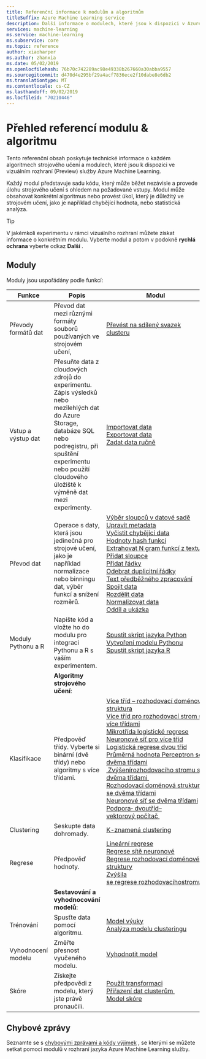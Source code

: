 ```yaml
---
title: Referenční informace k modulům a algoritmům
titleSuffix: Azure Machine Learning service
description: Další informace o modulech, které jsou k dispozici v Azure Machine Learningm vizuálním rozhraní
services: machine-learning
ms.service: machine-learning
ms.subservice: core
ms.topic: reference
author: xiaoharper
ms.author: zhanxia
ms.date: 05/02/2019
ms.openlocfilehash: 76b70c742289ac98e49338b267660a30abba9557
ms.sourcegitcommit: d470d4e295bf29a4acf7836ece2f10dabe8e6db2
ms.translationtype: MT
ms.contentlocale: cs-CZ
ms.lasthandoff: 09/02/2019
ms.locfileid: "70210446"
---
```

# <a name="algorithm--module-reference-overview"></a>Přehled referencí modulu & algoritmu

Tento referenční obsah poskytuje technické informace o každém algoritmech strojového učení a modulech, které jsou k dispozici ve vizuálním rozhraní (Preview) služby Azure Machine Learning.

Každý modul představuje sadu kódu, který může běžet nezávisle a provede úlohu strojového učení s ohledem na požadované vstupy. Modul může obsahovat konkrétní algoritmus nebo provést úkol, který je důležitý ve strojovém učení, jako je například chybějící hodnota, nebo statistická analýza.

> [!TIP]
> V jakémkoli experimentu v rámci vizuálního rozhraní můžete získat informace o konkrétním modulu. Vyberte modul a potom v podokně **rychlá ochrana** vyberte odkaz **Další** .

## <a name="modules"></a>Moduly

Moduly jsou uspořádány podle funkcí:

| Funkce | Popis | Modul |
| --- |--- | ---- |
| Převody formátů dat | Převod dat mezi různými formáty souborů používaných ve strojovém učení, | [Převést na sdílený svazek clusteru](convert-to-csv.md) |
| Vstup a výstup dat | Přesuňte data z cloudových zdrojů do experimentu. Zápis výsledků nebo mezilehlých dat do Azure Storage, databáze SQL nebo podregistru, při spuštění experimentu nebo použití cloudového úložiště k výměně dat mezi experimenty.  | [Importovat data](import-data.md)<br/>[Exportovat data](export-data.md)<br/>[Zadat data ručně](enter-data-manually.md) |
| Převod dat | Operace s daty, která jsou jedinečná pro strojové učení, jako je například normalizace nebo binningu dat, výběr funkcí a snížení rozměrů.| [Výběr sloupců v datové sadě](select-columns-in-dataset.md) <br/> [Upravit metadata](edit-metadata.md) <br/> [Vyčistit chybějící data](clean-missing-data.md) <br/>  [Hodnoty hash funkcí](feature-hashing.md) <br/>  [Extrahovat N gram funkcí z textu](extract-n-gram-features-from-text.md) <br/> [Přidat sloupce](add-columns.md) <br/> [Přidat řádky](add-rows.md) <br/> [Odebrat duplicitní řádky](remove-duplicate-rows.md) <br/> [Text předběžného zpracování](preprocess-text.md) <br/> [Spojit data](join-data.md) <br/> [Rozdělit data](split-data.md) <br/> [Normalizovat data](normalize-data.md) <br/> [Oddíl a ukázka](partition-and-sample.md) |
| Moduly Pythonu a R | Napište kód a vložte ho do modulu pro integraci Pythonu a R s vaším experimentem. | [Spustit skript jazyka Python](execute-python-script.md)   <br/> [Vytvoření modelu Pythonu](create-python-model.md) <br/> [Spustit skript jazyka R](execute-r-script.md)
|  | **Algoritmy strojového učení**: | |
| Klasifikace | Předpověď třídy.  Vyberte si binární (dvě třídy) nebo algoritmy s více třídami.| [Více tříd – rozhodovací doménová struktura](multiclass-decision-forest.md) <br/> [Více tříd pro rozhodovací strom s více třídami](multiclass-boosted-decision-tree.md) <br/> [Mikrotřída logistické regrese](multiclass-logistic-regression.md)  <br/> [Neuronové síť pro více tříd](multiclass-neural-network.md)  <br/>  [Logistická regrese dvou tříd](two-class-logistic-regression.md)  <br/>[Průměrná hodnota Perceptron se dvěma třídami](two-class-averaged-perceptron.md) <br/> [&nbsp;Zvýšenírozhodovacího&nbsp;stromu se dvěma třídami&nbsp;](two-class-boosted-decision-tree.md)  <br/> [Rozhodovací doménová struktura se dvěma třídami](two-class-decision-forest.md)  <br/> [Neuronové síť se dvěma třídami](two-class-neural-network.md)  <br/> [Podpora&#8209;&nbsp;dvoutříd–vektorový&nbsp;počítač&nbsp;](two-class-support-vector-machine.md) 
| Clustering | Seskupte data dohromady.| [K-znamená clustering](k-means-clustering.md)
| Regrese | Předpověď hodnoty. | [Lineární regrese](linear-regression.md)  <br/> [Regrese sítě neuronové](neural-network-regression.md)  <br/> [Regrese rozhodovací doménové struktury](decision-forest-regression.md)  <br/> [Zvýšila se&nbsp;regrese&nbsp;rozhodovacíhostromu&nbsp;.](boosted-decision-tree-regression.md)
|  | **Sestavování a vyhodnocování modelů**: | |
| Trénování   | Spusťte data pomocí algoritmu. | [Model výuky](train-model.md)  <br/> [Analýza modelu clusteringu](train-clustering-model.md)    |
| Vyhodnocení modelu | Změřte přesnost vyučeného modelu. |  [Vyhodnotit model](evaluate-model.md)
| Skóre | Získejte předpovědi z modelu, který jste právě pronaučili. | [Použít transformaci](apply-transformation.md)<br/>[Přiřazení&nbsp;dat&nbsp;clusterům&nbsp;](assign-data-to-clusters.md) <br/>[Model skóre](score-model.md)

## <a name="error-messages"></a>Chybové zprávy

Seznamte se s [chybovými zprávami a kódy výjimek](machine-learning-module-error-codes.md) , se kterými se můžete setkat pomocí modulů v rozhraní jazyka Azure Machine Learning služby.
